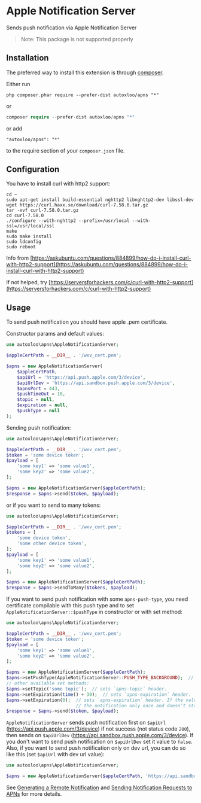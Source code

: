 Apple Notification Server
========================
Sends push notification via Apple Notification Server

>Note: This package is not supported properly

Installation
------------

The preferred way to install this extension is through [composer](http://getcomposer.org/download/).

Either run

```
php composer.phar require --prefer-dist autoxloo/apns "*"
```

or

```php
composer require --prefer-dist autoxloo/apns "*"
```

or add

```
"autoxloo/apns": "*"
```

to the require section of your `composer.json` file.

Configuration
-------------

You have to install curl with http2 support:

```
cd ~
sudo apt-get install build-essential nghttp2 libnghttp2-dev libssl-dev
wget https://curl.haxx.se/download/curl-7.58.0.tar.gz
tar -xvf curl-7.58.0.tar.gz
cd curl-7.58.0
./configure --with-nghttp2 --prefix=/usr/local --with-ssl=/usr/local/ssl
make
sudo make install
sudo ldconfig
sudo reboot
```

Info from [https://askubuntu.com/questions/884899/how-do-i-install-curl-with-http2-support](https://askubuntu.com/questions/884899/how-do-i-install-curl-with-http2-support)

If not helped, try [https://serversforhackers.com/c/curl-with-http2-support](https://serversforhackers.com/c/curl-with-http2-support)

Usage
-----

To send push notification you should have apple .pem certificate.

Constructor params and default values:

```php
use autoxloo\apns\AppleNotificationServer;

$appleCertPath = __DIR__ . '/wxv_cert.pem';

$apns = new AppleNotificationServer(
    $appleCertPath,
    $apiUrl = 'https://api.push.apple.com/3/device',
    $apiUrlDev = 'https://api.sandbox.push.apple.com/3/device',
    $apnsPort = 443,
    $pushTimeOut = 10,
    $topic = null,
    $expiration = null,
    $pushType = null
);
```

Sending push notification:

```php
use autoxloo\apns\AppleNotificationServer;

$appleCertPath = __DIR__ . '/wxv_cert.pem';
$token = 'some device token';
$payload = [
    'some key1' => 'some value1',
    'some key2' => 'some value2',
];

$apns = new AppleNotificationServer($appleCertPath);
$response = $apns->send($token, $payload);
```

or if you want to send to many tokens:

```php
use autoxloo\apns\AppleNotificationServer;

$appleCertPath = __DIR__ . '/wxv_cert.pem';
$tokens = [
    'some device token',
    'some other device token',
];
$payload = [
    'some key1' => 'some value1',
    'some key2' => 'some value2',
];

$apns = new AppleNotificationServer($appleCertPath);
$response = $apns->sendToMany($tokens, $payload);
```

If you want to send push notification with some `apns-push-type`, you need certificate compilable 
with this push type and to set `AppleNotificationServer::$pushType` in constructor or with set method:

```php
use autoxloo\apns\AppleNotificationServer;

$appleCertPath = __DIR__ . '/wxv_cert.pem';
$token = 'some device token';
$payload = [
    'some key1' => 'some value1',
    'some key2' => 'some value2',
];

$apns = new AppleNotificationServer($appleCertPath);
$apns->setPushType(AppleNotificationServer::PUSH_TYPE_BACKGROUND);  // sets `apns-push-type` header.
// other available set methods:
$apns->setTopic('some topic');  // sets `apns-topic` header.
$apns->setExpiration(time() + 30);  // sets `apns-expiration` header.
$apns->setExpiration(0);  // sets `apns-expiration` header. If the value is 0, APNs attempts to deliver
                          // the notification only once and doesn’t store it.
$response = $apns->send($token, $payload);
``` 

`AppleNotificationServer` sends push notification first on `$apiUrl` (https://api.push.apple.com/3/device)
if not success (not status code `200`), then sends on `$apiUrlDev` (https://api.sandbox.push.apple.com/3/device).
If you don't want to send push notification on `$apiUrlDev` set it value to `false`.
Also, if you want to send push notification only on dev url, you can do so like this (set `$apiUrl` with dev url value):

```php
use autoxloo\apns\AppleNotificationServer;

$apns = new AppleNotificationServer($appleCertPath, 'https://api.sandbox.apple.com/3/device', false);
```

See [Generating a Remote Notification](https://developer.apple.com/documentation/usernotifications/setting_up_a_remote_notification_server/generating_a_remote_notification)
and [Sending Notification Requests to APNs](https://developer.apple.com/documentation/usernotifications/setting_up_a_remote_notification_server/sending_notification_requests_to_apns)
for more details.
